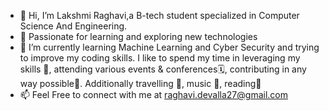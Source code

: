 - 👋 Hi, I’m Lakshmi Raghavi,a B-tech student specialized in Computer Science And Engineering.
- 👀 Passionate for learning and exploring new technologies
- 🌱 I’m currently learning Machine Learning and Cyber Security and trying to improve my coding skills.
   I like to spend my time in leveraging my skills 💪, attending various events & conferences🗓️, contributing in any way possible🌟. Additionally travelling 🧳, music 🎼, reading📖
- 📫 Feel Free to connect with me at 
raghavi.devalla27@gmail.com

<!---
Raghavi20/Raghavi20 is a ✨ special ✨ repository because its `README.md` (this file) appears on your GitHub profile.
You can click the Preview link to take a look at your changes.
--->
